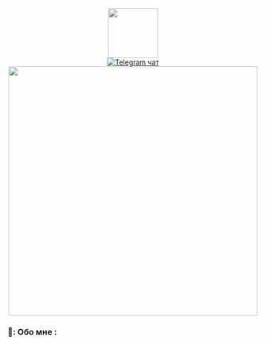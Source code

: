 <div id="header" align="center">
  <img src="https://s1.radikal.cloud/2024/06/30/logo-footer.png" width="100"/>
</div>

<div id="badges" align="center">
  <a href="https://t.me/happycozero">
    <img src="https://img.shields.io/badge/Telegram-blue?style=for-the-badge&logo=telegram&logoColor=white" alt="Telegram чат"/>
  </a>
</div>

<div id="profile-views" align="center">
<img src="https://komarev.com/ghpvc/?username=happycozero&style=flat-square&color=orange&label=Просмотры+профиля&base=162" alt="" width="500"/>

</div>

### 🍌: Обо мне :
